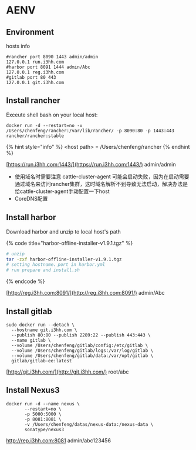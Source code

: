 # AENV

## Environment

hosts info

```text
#rancher port 8090 1443 admin/admin
127.0.0.1 run.i3hh.com
#harbor port 8091 1444 admin/Abc
127.0.0.1 reg.i3hh.com
#gitlab port 80 443
127.0.0.1 git.i3hh.com
```

## Install rancher

Exceute shell bash on your local host:

```
docker run -d --restart=no -v /Users/chenfeng/rancher:/var/lib/rancher/ -p 8090:80 -p 1443:443 rancher/rancher:stable
```

{% hint style="info" %}
 &lt;host path&gt; = /Users/chenfeng/rancher
{% endhint %}

[https://run.i3hh.com:1443/](https://run.i3hh.com:1443/)  admin/admin

* 使用域名时需要注意	cattle-cluster-agent 可能会启动失败，因为在启动需要通过域名来访问rancher集群，这时域名解析不到导致无法启动，解决办法是给cattle-cluster-agent手动配置一下host
* CoreDNS配置

## Install harbor

Download harbor and unzip to local host's path

{% code title="harbor-offline-installer-v1.9.1.tgz" %}
```bash
# unzip 
tar -zxf harbor-offline-installer-v1.9.1.tgz
# setting hostname、port in harbor.yml
# run prepare and install.sh
```
{% endcode %}

[http://reg.i3hh.com:8091/](http://reg.i3hh.com:8091/) admin/Abc

## Install gitlab

```text
sudo docker run --detach \
  --hostname git.i3hh.com \
  --publish 80:80 --publish 2289:22 --publish 443:443 \
  --name gitlab \
  --volume /Users/chenfeng/gitlab/config:/etc/gitlab \
  --volume /Users/chenfeng/gitlab/logs:/var/log/gitlab \
  --volume /Users/chenfeng/gitlab/data:/var/opt/gitlab \
  gitlab/gitlab-ee:latest
```

[http://git.i3hh.com/](http://git.i3hh.com/)  root/abc



## Install Nexus3

```text
docker run -d --name nexus \
       --restart=no \
       -p 5000:5000 \
       -p 8081:8081 \
       -v /Users/chenfeng/datas/nexus-data:/nexus-data \
       sonatype/nexus3
```

http://rep.i3hh.com:8081 admin/abc123456





